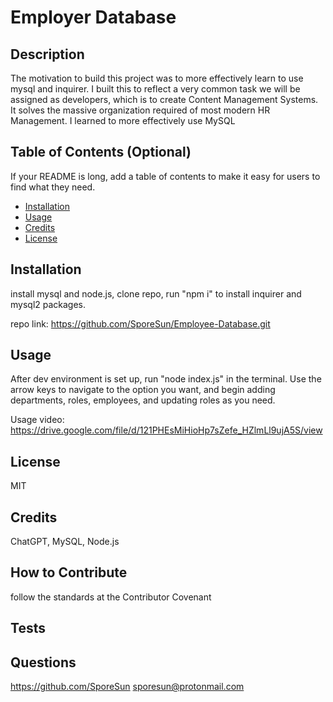 # Employer Database  

  ## Description

  The motivation to build this project was to more effectively learn to use mysql and inquirer. I built this to reflect a very common task we will be assigned as developers, which is to create Content Management Systems. It solves the massive organization required of most modern HR Management. I learned to more effectively use MySQL

  ## Table of Contents (Optional)
  
  If your README is long, add a table of contents to make it easy for users to find what they need.
  
  - [Installation](#installation)
  - [Usage](#usage)
  - [Credits](#credits)
  - [License](#license)
  
  ## Installation
  
  install mysql and node.js, clone repo, run "npm i" to install inquirer and mysql2 packages. 

  repo link: https://github.com/SporeSun/Employee-Database.git
  
  ## Usage

  After dev environment is set up, run "node index.js" in the terminal. Use the arrow keys to navigate to the option you want, and begin adding departments, roles, employees, and updating roles as you need.

  Usage video: https://drive.google.com/file/d/121PHEsMiHioHp7sZefe_HZlmLl9ujA5S/view

  ## License
  
  MIT

  ## Credits

  ChatGPT, MySQL, Node.js
  
  ## How to Contribute

  follow the standards at the Contributor Covenant

  ## Tests
  
  

  ## Questions

  https://github.com/SporeSun
  sporesun@protonmail.com